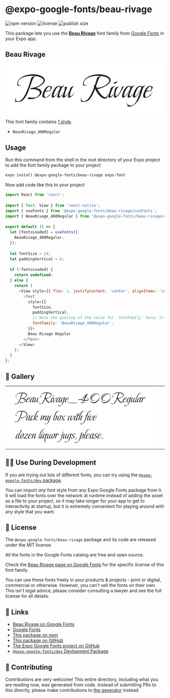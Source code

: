 # @expo-google-fonts/beau-rivage

![npm version](https://flat.badgen.net/npm/v/@expo-google-fonts/beau-rivage)
![license](https://flat.badgen.net/github/license/expo/google-fonts)
![publish size](https://flat.badgen.net/packagephobia/install/@expo-google-fonts/beau-rivage)

This package lets you use the [**Beau Rivage**](https://fonts.google.com/specimen/Beau+Rivage) font family from [Google Fonts](https://fonts.google.com/) in your Expo app.

## Beau Rivage

![Beau Rivage](./font-family.png)

This font family contains [1 style](#-gallery).

- `BeauRivage_400Regular`

## Usage

Run this command from the shell in the root directory of your Expo project to add the font family package to your project
```sh
expo install @expo-google-fonts/beau-rivage expo-font
```

Now add code like this to your project
```js
import React from 'react';

import { Text, View } from 'react-native';
import { useFonts } from '@expo-google-fonts/beau-rivage/useFonts';
import { BeauRivage_400Regular } from '@expo-google-fonts/beau-rivage/400Regular';

export default () => {
  let [fontsLoaded] = useFonts({
    BeauRivage_400Regular,
  });

  let fontSize = 24;
  let paddingVertical = 6;

  if (!fontsLoaded) {
    return undefined;
  } else {
    return (
      <View style={{ flex: 1, justifyContent: 'center', alignItems: 'center' }}>
        <Text
          style={{
            fontSize,
            paddingVertical,
            // Note the quoting of the value for `fontFamily` here; it expects a string!
            fontFamily: 'BeauRivage_400Regular',
          }}>
          Beau Rivage Regular
        </Text>
      </View>
    );
  }
};

```

## 🔡 Gallery


||||
|-|-|-|
|![BeauRivage_400Regular](.//400Regular/BeauRivage_400Regular.ttf.png)||||


## 👩‍💻 Use During Development

If you are trying out lots of different fonts, you can try using the [`@expo-google-fonts/dev` package](https://github.com/expo/google-fonts/tree/master/font-packages/dev#readme).

You can import *any* font style from any Expo Google Fonts package from it. It will load the fonts
over the network at runtime instead of adding the asset as a file to your project, so it may take longer
for your app to get to interactivity at startup, but it is extremely convenient
for playing around with any style that you want.

## 📖 License

The `@expo-google-fonts/beau-rivage` package and its code are released under the MIT license.

All the fonts in the Google Fonts catalog are free and open source.

Check the [Beau Rivage page on Google Fonts](https://fonts.google.com/specimen/Beau+Rivage) for the specific license of this font family.

You can use these fonts freely in your products & projects - print or digital, commercial or otherwise. However, you can't sell the fonts on their own. This isn't legal advice, please consider consulting a lawyer and see the full license for all details.

## 🔗 Links

- [Beau Rivage on Google Fonts](https://fonts.google.com/specimen/Beau+Rivage)
- [Google Fonts](https://fonts.google.com/)
- [This package on npm](https://www.npmjs.com/package/@expo-google-fonts/beau-rivage)
- [This package on GitHub](https://github.com/expo/google-fonts/tree/master/font-packages/beau-rivage)
- [The Expo Google Fonts project on GitHub](https://github.com/expo/google-fonts)
- [`@expo-google-fonts/dev` Devlopment Package](https://github.com/expo/google-fonts/tree/master/font-packages/dev)

## 🤝 Contributing

Contributions are very welcome! This entire directory, including what you are reading now, was generated from code. Instead of submitting PRs to this directly, please make contributions to [the generator](https://github.com/expo/google-fonts/tree/master/packages/generator) instead.
